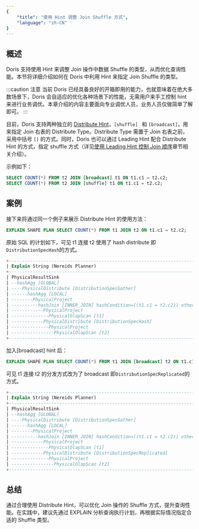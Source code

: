 ```yaml
---
{
    "title": "使用 Hint 调整 Join Shuffle 方式",
    "language": "zh-CN"
}
---
```


<!-- 
Licensed to the Apache Software Foundation (ASF) under one
or more contributor license agreements.  See the NOTICE file
distributed with this work for additional information
regarding copyright ownership.  The ASF licenses this file
to you under the Apache License, Version 2.0 (the
"License"); you may not use this file except in compliance
with the License.  You may obtain a copy of the License at

  http://www.apache.org/licenses/LICENSE-2.0

Unless required by applicable law or agreed to in writing,
software distributed under the License is distributed on an
"AS IS" BASIS, WITHOUT WARRANTIES OR CONDITIONS OF ANY
KIND, either express or implied.  See the License for the
specific language governing permissions and limitations
under the License.
-->

## 概述

Doris 支持使用 Hint 来调整 Join 操作中数据 Shuffle 的类型，从而优化查询性能。本节将详细介绍如何在 Doris 中利用 Hint 来指定 Join Shuffle 的类型。

:::caution 注意
当前 Doris 已经具备良好的开箱即用的能力，也就意味着在绝大多数场景下，Doris 会自适应的优化各种场景下的性能，无需用户来手工控制 hint 来进行业务调优。本章介绍的内容主要面向专业调优人员，业务人员仅做简单了解即可。
:::

目前，Doris 支持两种独立的 [Distribute Hint](../../../query-acceleration/hints/distribute-hint.md)，`[shuffle] ` 和 `[broadcast]`，用来指定 Join 右表的 Distribute Type。Distribute Type 需置于 Join 右表之前，采用中括号 `[]` 的方式。同时，Doris 也可以通过 Leading Hint 配合 Distribute Hint 的方式，指定 shuffle 方式（详见[使用 Leading Hint 控制 Join 顺序](reordering-join-with-leading-hint.md)章节相关介绍）。

示例如下：

```sql
SELECT COUNT(*) FROM t2 JOIN [broadcast] t1 ON t1.c1 = t2.c2;
SELECT COUNT(*) FROM t2 JOIN [shuffle] t1 ON t1.c1 = t2.c2;
```

## 案例

接下来将通过同一个例子来展示 Distribute Hint 的使用方法：

```sql
EXPLAIN SHAPE PLAN SELECT COUNT(*) FROM t1 JOIN t2 ON t1.c1 = t2.c2;
```

原始 SQL 的计划如下，可见 t1 连接 t2 使用了 hash distribute 即`DistributionSpecHash`的方式。

```sql
+----------------------------------------------------------------------------------+  
| Explain String (Nereids Planner)                                                 |  
+----------------------------------------------------------------------------------+  
| PhysicalResultSink                                                               |  
| --hashAgg [GLOBAL]                                                               |  
| ----PhysicalDistribute [DistributionSpecGather]                                  |  
| ------hashAgg [LOCAL]                                                            |  
| --------PhysicalProject                                                          |  
| ----------hashJoin [INNER_JOIN] hashCondition=((t1.c1 = t2.c2)) otherCondition=()|  
| ------------PhysicalProject                                                      |  
| --------------PhysicalOlapScan [t1]                                              |  
| ------------PhysicalDistribute [DistributionSpecHash]                            |  
| --------------PhysicalProject                                                    |  
| ----------------PhysicalOlapScan [t2]                                            |  
+----------------------------------------------------------------------------------+
```

加入[broadcast] hint 后：

```sql
EXPLAIN SHAPE PLAN SELECT COUNT(*) FROM t1 JOIN [broadcast] t2 ON t1.c1 = t2.c2;
```

可见 t1 连接 t2 的分发方式改为了 broadcast 即`DistributionSpecReplicated`的方式。

```sql
+----------------------------------------------------------------------------------+  
| Explain String (Nereids Planner)                                                 |  
+----------------------------------------------------------------------------------+  
| PhysicalResultSink                                                               |  
| --hashAgg [GLOBAL]                                                               |  
| ----PhysicalDistribute [DistributionSpecGather]                                  |  
| ------hashAgg [LOCAL]                                                            |  
| --------PhysicalProject                                                          |  
| ----------hashJoin [INNER_JOIN] hashCondition=((t1.c1 = t2.c2)) otherCondition=()|  
| ------------PhysicalProject                                                      |  
| --------------PhysicalOlapScan [t1]                                              |  
| ------------PhysicalDistribute [DistributionSpecReplicated]                      |  
| --------------PhysicalProject                                                    |  
| ----------------PhysicalOlapScan [t2]                                            | 
+----------------------------------------------------------------------------------+
```

## 总结

通过合理使用 Distribute Hint，可以优化 Join 操作的 Shuffle 方式，提升查询性能。在实践中，建议先通过 EXPLAIN 分析查询执行计划，再根据实际情况指定合适的 Shuffle 类型。

